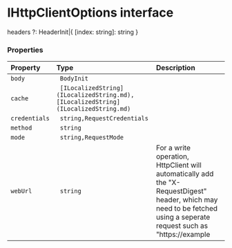 # IHttpClientOptions interface

headers ?: HeaderInit|{ [index: string]: string }



### Properties

| Property	   | Type	| Description|
|:-------------|:-------|:-----------|
|`body`      |` BodyInit` |  |
|`cache`      |` [ILocalizedString](ILocalizedString.md),[ILocalizedString](ILocalizedString.md)` |  |
|`credentials`      |` string,RequestCredentials` |  |
|`method`      |` string` |  |
|`mode`      |` string,RequestMode` |  |
|`webUrl`      |` string` | For a write operation, HttpClient will automatically add the  "X-RequestDigest" header, which may need to be fetched using a seperate  request such as "https://example |




